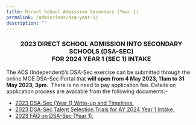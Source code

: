 ```yaml
---
title: Direct School Admission Secondary (Year 1)
permalink: /admissions/dsa-year-1/
description: ""
---
```

### <center>2023 DIRECT SCHOOL ADMISSION INTO SECONDARY SCHOOLS (DSA-SEC)  <br>FOR 2024 YEAR 1 (SEC 1) INTAKE</center>

<p>The ACS (Independent)’s DSA-Sec exercise can be submitted through the online MOE DSA-Sec Portal that <strong>will open from 4 May 2023, 11am to 31 May 2023, 3pm</strong>.&nbsp; There is no need to pay application fee.&nbsp;Details on application process are available from the following documents:-</p>
<ul>
<li><a href="/files/Admissions/2023%20dsa-sec%20(year%201)%20write-up%20and%20timelines-q.pdf">2023 DSA-Sec (Year 1) Write-up and Timelines.</a></li>
<li><a href="/files/Admissions/2023%20dsa-sec%20talent%20selection%20trials%20for%20ay%202024%20y1%20intake-q.pdf">2023 DSA-Sec Talent Selection Trials for AY 2024 Year 1 Intake.</a></li>
<li><a href="/files/Admissions/2023%20faq%20on%20dsa-sec%20(y1)-q.pdf">2023 FAQ on DSA-Sec (Year 1).</a></li>
</ul>
<p>&nbsp;</p>